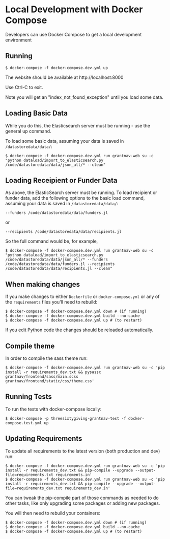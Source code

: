 # Local Development with Docker Compose

Developers can use Docker Compose to get a local development environment

## Running

```
$ docker-compose -f docker-compose.dev.yml up
```

The website should be available at http://localhost:8000

Use Ctrl-C to exit.

Note you will get an "index_not_found_exception" until you load some data.

## Loading Basic Data

While you do this, the Elasticsearch server must be running - use the general up command.

To load some basic data, assuming your data is saved in `/datastoredata/data/`:

```
$ docker-compose -f docker-compose.dev.yml run grantnav-web su -c "python dataload/import_to_elasticsearch.py /code/datastoredata/data/json_all/* --clean"
```

## Loading Receipient or Funder Data

As above, the ElasticSearch server must be running. To load recipient or funder data, add the following options to the basic load command, assuming your data is saved in `/datastoredata/data/`:

```
--funders /code/datastoredata/data/funders.jl
```
or
```
--recipients /code/datastoredata/data/recipients.jl
```

So the full command would be, for example,
```
$ docker-compose -f docker-compose.dev.yml run grantnav-web su -c "python dataload/import_to_elasticsearch.py /code/datastoredata/data/json_all/* --funders /code/datastoredata/data/funders.jl --recipients /code/datastoredata/data/recipients.jl --clean"
```

## When making changes

If you make changes to either `Dockerfile` or `docker-compose.yml` or any of the `requirements` files you'll need to rebuild:

```
$ docker-compose -f docker-compose.dev.yml down # (if running)
$ docker-compose -f docker-compose.dev.yml build --no-cache
$ docker-compose -f docker-compose.dev.yml up # (to restart)
```

If you edit Python code the changes should be reloaded automatically.


## Compile theme

In order to compile the sass theme run:

``` 
$ docker-compose -f docker-compose.dev.yml run grantnav-web su -c 'pip install -r requirements_dev.txt && pysassc grantnav/frontend/sass/main.scss grantnav/frontend/static/css/theme.css'
```


## Running Tests

To run the tests with docker-compose locally:

```
$ docker-compose -p threesixtygiving-grantnav-test -f docker-compose.test.yml up
```


## Updating Requirements

To update all requirements to the latest version (both production and dev) run:

```
$ docker-compose -f docker-compose.dev.yml run grantnav-web su -c 'pip install -r requirements_dev.txt && pip-compile --upgrade --output-file=requirements.txt requirements.in'
$ docker-compose -f docker-compose.dev.yml run grantnav-web su -c 'pip install -r requirements_dev.txt && pip-compile --upgrade --output-file=requirements_dev.txt requirements_dev.in'
```

You can tweak the pip-compile part of those commands as needed to do other tasks, like only upgrading some packages or adding new packages.

You will then need to rebuild your containers:

```
$ docker-compose -f docker-compose.dev.yml down # (if running)
$ docker-compose -f docker-compose.dev.yml build --no-cache
$ docker-compose -f docker-compose.dev.yml up # (to restart)
```
